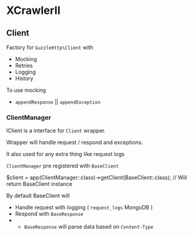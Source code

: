 # XCrawlerII

## Client
Factory for `GuzzleHttp\Client` with
- Mocking
- Retries
- Logging
- History

To use mocking
- `appendResponse` || `appendException`

### ClientManager
IClient is a interface for `Client` wrapper.

Wrapper will handle request / respond and exceptions.

It also used for any extra thing like request logs

`ClientManager` pre registered with `BaseClient`

$client = app(ClientManager::class)->getClient(BaseClient::class); // Will return BaseClient instance

By default BaseClient will
- Handle request with logging ( `request_logs` MongoDB )
- Respond with `BaseResponse`
- - `BaseResponse` will parse data based on `Content-Type`
